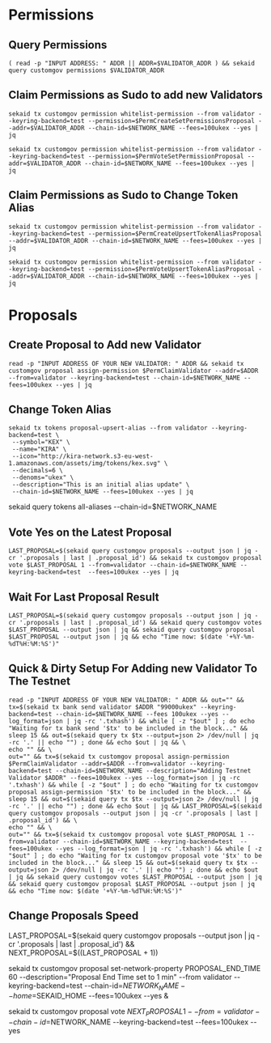 
# Permissions

## Query Permissions

```
( read -p "INPUT ADDRESS: " ADDR || ADDR=$VALIDATOR_ADDR ) && sekaid query customgov permissions $VALIDATOR_ADDR
```


## Claim Permissions as Sudo to add new Validators

```
sekaid tx customgov permission whitelist-permission --from validator --keyring-backend=test --permission=$PermCreateSetPermissionsProposal --addr=$VALIDATOR_ADDR --chain-id=$NETWORK_NAME --fees=100ukex --yes | jq

sekaid tx customgov permission whitelist-permission --from validator --keyring-backend=test --permission=$PermVoteSetPermissionProposal --addr=$VALIDATOR_ADDR --chain-id=$NETWORK_NAME --fees=100ukex --yes | jq
```

## Claim Permissions as Sudo to Change Token Alias

```
sekaid tx customgov permission whitelist-permission --from validator --keyring-backend=test --permission=$PermCreateUpsertTokenAliasProposal --addr=$VALIDATOR_ADDR --chain-id=$NETWORK_NAME --fees=100ukex --yes | jq

sekaid tx customgov permission whitelist-permission --from validator --keyring-backend=test --permission=$PermVoteUpsertTokenAliasProposal --addr=$VALIDATOR_ADDR --chain-id=$NETWORK_NAME --fees=100ukex --yes | jq
```

# Proposals

## Create Proposal to Add new Validator
```
read -p "INPUT ADDRESS OF YOUR NEW VALIDATOR: " ADDR && sekaid tx customgov proposal assign-permission $PermClaimValidator --addr=$ADDR --from=validator --keyring-backend=test --chain-id=$NETWORK_NAME --fees=100ukex --yes | jq
```

## Change Token Alias
```
sekaid tx tokens proposal-upsert-alias --from validator --keyring-backend=test \
 --symbol="KEX" \
 --name="KIRA" \
 --icon="http://kira-network.s3-eu-west-1.amazonaws.com/assets/img/tokens/kex.svg" \
 --decimals=6 \
 --denoms="ukex" \
 --description="This is an initial alias update" \
 --chain-id=$NETWORK_NAME --fees=100ukex --yes | jq
```

sekaid query tokens all-aliases --chain-id=$NETWORK_NAME

## Vote Yes on the Latest Proposal

```
LAST_PROPOSAL=$(sekaid query customgov proposals --output json | jq -cr '.proposals | last | .proposal_id') && sekaid tx customgov proposal vote $LAST_PROPOSAL 1 --from=validator --chain-id=$NETWORK_NAME --keyring-backend=test  --fees=100ukex --yes | jq
```

## Wait For Last Proposal Result

```
LAST_PROPOSAL=$(sekaid query customgov proposals --output json | jq -cr '.proposals | last | .proposal_id') && sekaid query customgov votes $LAST_PROPOSAL --output json | jq && sekaid query customgov proposal $LAST_PROPOSAL --output json | jq && echo "Time now: $(date '+%Y-%m-%dT%H:%M:%S')"
```

## Quick & Dirty Setup For Adding new Validator To The Testnet

```
read -p "INPUT ADDRESS OF YOUR NEW VALIDATOR: " ADDR && out="" && tx=$(sekaid tx bank send validator $ADDR "99000ukex" --keyring-backend=test --chain-id=$NETWORK_NAME --fees 100ukex --yes --log_format=json | jq -rc '.txhash') && while [ -z "$out" ] ; do echo "Waiting for tx bank send '$tx' to be included in the block..." && sleep 15 && out=$(sekaid query tx $tx --output=json 2> /dev/null | jq -rc '.' || echo "") ; done && echo $out | jq && \
echo "" && \
out="" && tx=$(sekaid tx customgov proposal assign-permission $PermClaimValidator --addr=$ADDR --from=validator --keyring-backend=test --chain-id=$NETWORK_NAME --description="Adding Testnet Validator $ADDR" --fees=100ukex --yes --log_format=json | jq -rc '.txhash') && while [ -z "$out" ] ; do echo "Waiting for tx customgov proposal assign-permission '$tx' to be included in the block..." && sleep 15 && out=$(sekaid query tx $tx --output=json 2> /dev/null | jq -rc '.' || echo "") ; done && echo $out | jq && LAST_PROPOSAL=$(sekaid query customgov proposals --output json | jq -cr '.proposals | last | .proposal_id') && \
echo "" && \
out="" && tx=$(sekaid tx customgov proposal vote $LAST_PROPOSAL 1 --from=validator --chain-id=$NETWORK_NAME --keyring-backend=test  --fees=100ukex --yes --log_format=json | jq -rc '.txhash') && while [ -z "$out" ] ; do echo "Waiting for tx customgov proposal vote '$tx' to be included in the block..." && sleep 15 && out=$(sekaid query tx $tx --output=json 2> /dev/null | jq -rc '.' || echo "") ; done && echo $out | jq && sekaid query customgov votes $LAST_PROPOSAL --output json | jq && sekaid query customgov proposal $LAST_PROPOSAL --output json | jq && echo "Time now: $(date '+%Y-%m-%dT%H:%M:%S')"
```

## Change Proposals Speed

LAST_PROPOSAL=$(sekaid query customgov proposals --output json | jq -cr '.proposals | last | .proposal_id') && NEXT_PROPOSAL=$((LAST_PROPOSAL + 1)) 

sekaid tx customgov proposal set-network-property PROPOSAL_END_TIME 60 --description="Proposal End Time set to 1 min" --from validator --keyring-backend=test --chain-id=$NETWORK_NAME --home=$SEKAID_HOME --fees=100ukex --yes &

sekaid tx customgov proposal vote $NEXT_PROPOSAL 1 --from=validator --chain-id=$NETWORK_NAME --keyring-backend=test  --fees=100ukex --yes



